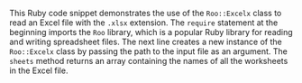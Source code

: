  This Ruby code snippet demonstrates the use of the `Roo::Excelx` class to read an Excel file with the `.xlsx` extension. The `require` statement at the beginning imports the `Roo` library, which is a popular Ruby library for reading and writing spreadsheet files. The next line creates a new instance of the `Roo::Excelx` class by passing the path to the input file as an argument. The `sheets` method returns an array containing the names of all the worksheets in the Excel file.